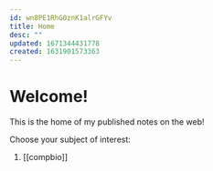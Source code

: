 ```yaml
---
id: wn8PE1RhG0znK1alrGFYv
title: Home
desc: ""
updated: 1671344431778
created: 1631901573363
---
```


# Welcome!

This is the home of my published notes on the web!

Choose your subject of interest:
1. [[compbio]]